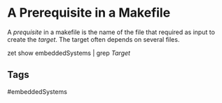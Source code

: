 # A Prerequisite in a Makefile

A *prequisite* in a makefile is the name of the file that required as input to create the *target*. The target often depends on several files.

zet show embeddedSystems | grep *Target*

## Tags
#embeddedSystems
